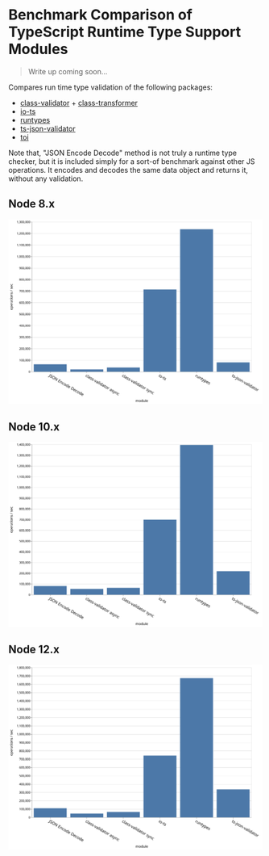 # Benchmark Comparison of TypeScript Runtime Type Support Modules

> Write up coming soon...

Compares run time type validation of the following packages:

* [class-validator](https://github.com/typestack/class-validator) + [class-transformer](https://github.com/typestack/class-transformer)
* [io-ts](https://github.com/gcanti/io-ts)
* [runtypes](https://github.com/pelotom/runtypes)
* [ts-json-validator](https://github.com/ostrowr/ts-json-validator)
* [toi](https://github.com/hf/toi)

Note that, "JSON Encode Decode" method is not truly a runtime type checker,
but it is included simply for a sort-of benchmark against other JS operations. It encodes and decodes
the same data object and returns it, without any validation.

## Node 8.x

![Bar Graph - Node 8.x](./results/bar-graph-8.x.svg)

## Node 10.x

![Bar Graph - Node 10.x](./results/bar-graph-10.x.svg)

## Node 12.x

![Bar Graph - Node 12.x](./results/bar-graph-12.x.svg)
